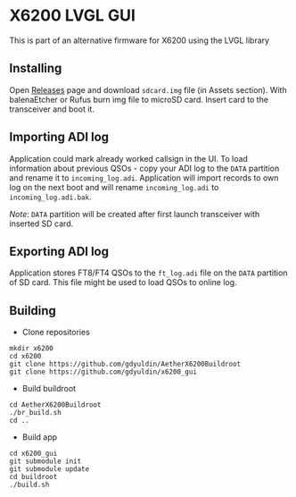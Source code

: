 # X6200 LVGL GUI

This is part of an alternative firmware for X6200 using the LVGL library

## Installing

Open [Releases](https://github.com/gdyuldin/x6200_gui/releases/latest) page and download `sdcard.img` file (in Assets section). With balenaEtcher or Rufus
burn img file to microSD card. Insert card to the transceiver and boot it.

## Importing ADI log

Application could mark already worked callsign in the UI.
To load information about previous QSOs - copy your ADI log to the `DATA` partition and rename it to `incoming_log.adi`.
Application will import records to own log on the next boot and will rename `incoming_log.adi` to `incoming_log.adi.bak`.

*Note*: `DATA` partition will be created after first launch transceiver with inserted SD card.


## Exporting ADI log

Application stores FT8/FT4 QSOs to the `ft_log.adi` file on the `DATA` partition of SD card. This file might be used to load QSOs to online log.


## Building


* Clone repositories

```
mkdir x6200
cd x6200
git clone https://github.com/gdyuldin/AetherX6200Buildroot
git clone https://github.com/gdyuldin/x6200_gui
```

* Build buildroot

```
cd AetherX6200Buildroot
./br_build.sh
cd ..
```

* Build app

```
cd x6200_gui
git submodule init
git submodule update
cd buildroot
./build.sh
```
